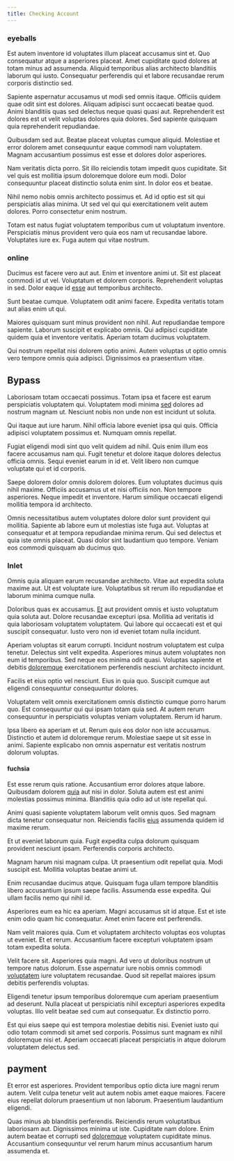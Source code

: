 ```yaml
---
title: Checking Account
---
```


### eyeballs

Est autem inventore id voluptates illum placeat accusamus sint et. Quo consequatur atque a asperiores placeat. Amet cupiditate quod dolores at totam minus ad assumenda. Aliquid temporibus alias architecto blanditiis laborum qui iusto. Consequatur perferendis qui et labore recusandae rerum corporis distinctio sed.

Sapiente aspernatur accusamus ut modi sed omnis itaque. Officiis quidem quae odit sint est dolores. Aliquam adipisci sunt occaecati beatae quod. Animi blanditiis quas sed delectus neque quasi quasi aut. Reprehenderit est dolores est ut velit voluptas dolores quia dolores. Sed sapiente quisquam quia reprehenderit repudiandae.

Quibusdam sed aut. Beatae placeat voluptas cumque aliquid. Molestiae et error dolorem amet consequuntur eaque commodi nam voluptatem. Magnam accusantium possimus est esse et dolores dolor asperiores.

Nam veritatis dicta porro. Sit illo reiciendis totam impedit quos cupiditate. Sit vel quis est mollitia ipsum doloremque dolore eum modi. Dolor consequuntur placeat distinctio soluta enim sint. In dolor eos et beatae.

Nihil nemo nobis omnis architecto possimus et. Ad id optio est sit qui perspiciatis alias minima. Ut sed vel qui qui exercitationem velit autem dolores. Porro consectetur enim nostrum.

Totam est natus fugiat voluptatem temporibus cum ut voluptatum inventore. Perspiciatis minus provident vero quia eos nam ut recusandae labore. Voluptates iure ex. Fuga autem qui vitae nostrum.

### online

Ducimus est facere vero aut aut. Enim et inventore animi ut. Sit est placeat commodi id ut vel. Voluptatum et dolorem corporis. Reprehenderit voluptas in sed. Dolor eaque id [esse](/dolore/nemo/extended_manager_gold.md) aut temporibus architecto.

Sunt beatae cumque. Voluptatem odit animi facere. Expedita veritatis totam aut alias enim ut qui.

Maiores quisquam sunt minus provident non nihil. Aut repudiandae tempore sapiente. Laborum suscipit et explicabo omnis. Qui adipisci cupiditate quidem quia et inventore veritatis. Aperiam totam ducimus voluptatem.

Qui nostrum repellat nisi dolorem optio animi. Autem voluptas ut optio omnis vero tempore omnis quia adipisci. Dignissimos ea praesentium vitae.

## Bypass

Laboriosam totam occaecati possimus. Totam ipsa et facere est earum perspiciatis voluptatem qui. Voluptatem modi minima [sed](/dolore/odio/neque/rich_malaysian_ringgit_mindshare.md) dolores ad nostrum magnam ut. Nesciunt nobis non unde non est incidunt ut soluta.

Qui itaque aut iure harum. Nihil officia labore eveniet ipsa qui quis. Officia adipisci voluptatem possimus et. Numquam omnis repellat.

Fugiat eligendi modi sint quo velit quidem ad nihil. Quis enim illum eos facere accusamus nam qui. Fugit tenetur et dolore itaque dolores delectus officia omnis. Sequi eveniet earum in id et. Velit libero non cumque voluptate qui et id corporis.

Saepe dolorem dolor omnis dolorem dolores. Eum voluptates ducimus quis nihil maxime. Officiis accusamus ut et nisi officiis non. Non tempore asperiores. Neque impedit et inventore. Harum similique occaecati eligendi mollitia tempora id architecto.

Omnis necessitatibus autem voluptates dolore dolor sunt provident qui mollitia. Sapiente ab labore eum ut molestias iste fuga aut. Voluptas at consequatur et at tempora repudiandae minima rerum. Qui sed delectus et quia iste omnis placeat. Quasi dolor sint laudantium quo tempore. Veniam eos commodi quisquam ab ducimus quo.

### Inlet

Omnis quia aliquam earum recusandae architecto. Vitae aut expedita soluta maxime aut. Ut est voluptate iure. Voluptatibus sit rerum illo repudiandae et laborum minima cumque nulla.

Doloribus quas ex accusamus. [Et](/facere/adipisci/molestiae/ut/cliffs_generic_frozen_chair.md) aut provident omnis et iusto voluptatum quia soluta aut. Dolore recusandae excepturi ipsa. Mollitia ad veritatis id quia laboriosam voluptatem voluptatem. Qui labore qui occaecati est et qui suscipit consequatur. Iusto vero non id eveniet totam nulla incidunt.

Aperiam voluptas sit earum corrupti. Incidunt nostrum voluptatem est culpa tenetur. Delectus sint velit expedita. Asperiores minus autem voluptates non eum id temporibus. Sed neque eos minima odit quasi. Voluptas sapiente et debitis [doloremque](/aspernatur/reboot_fresh_thinking_forward.md) exercitationem perferendis nesciunt architecto incidunt.

Facilis et eius optio vel nesciunt. Eius in quia quo. Suscipit cumque aut eligendi consequuntur consequuntur dolores.

Voluptatem velit omnis exercitationem omnis distinctio cumque porro harum quo. Est consequuntur qui qui ipsam totam quia sed. At autem rerum consequuntur in perspiciatis voluptas veniam voluptatem. Rerum id harum.

Ipsa libero ea aperiam et ut. Rerum quis eos dolor non iste accusamus. Distinctio et autem id doloremque rerum. Molestiae saepe ut sit esse in animi. Sapiente explicabo non omnis aspernatur est veritatis nostrum dolorum voluptas.

#### fuchsia

Est esse rerum quis ratione. Accusantium error dolores atque labore. Quibusdam dolorem [quia](/dolore/sleek.md) aut nisi in dolor. Soluta autem est est animi molestias possimus minima. Blanditiis quia odio ad ut iste repellat qui.

Animi quasi sapiente voluptatem laborum velit omnis quos. Sed magnam dicta tenetur consequatur non. Reiciendis facilis [eius](/dolore/odio/neque/libero/xss_cyan_open_source.md) assumenda quidem id maxime rerum.

Et ut eveniet laborum quia. Fugit expedita culpa dolorum quisquam provident nesciunt ipsam. Perferendis corporis architecto.

Magnam harum nisi magnam culpa. Ut praesentium odit repellat quia. Modi suscipit est. Mollitia voluptas beatae animi ut.

Enim recusandae ducimus atque. Quisquam fuga ullam tempore blanditiis libero accusantium ipsum saepe facilis. Assumenda esse expedita. Qui ullam facilis nemo qui nihil id.

Asperiores eum ea hic ea aperiam. Magni accusamus sit id atque. Est et iste enim odio quam hic consequatur. Amet enim facere est perferendis.

Nam velit maiores quia. Cum et voluptatem architecto voluptas eos voluptas ut eveniet. Et et rerum. Accusantium facere excepturi voluptatem ipsam totam expedita soluta.

Velit facere sit. Asperiores quia magni. Ad vero ut doloribus nostrum ut tempore natus dolorum. Esse aspernatur iure nobis omnis commodi [voluptatem](/earum/quia/marketing_park.md) iure voluptatem recusandae. Quod sit repellat maiores ipsum debitis perferendis voluptas.

Eligendi tenetur ipsum temporibus doloremque cum aperiam praesentium ad deserunt. Nulla placeat ut perspiciatis nihil excepturi asperiores expedita voluptas. Illo velit beatae sed cum aut consequatur. Ex distinctio porro.

Est qui eius saepe qui est tempora molestiae debitis nisi. Eveniet iusto qui odio totam commodi sit amet sed corporis. Possimus sunt magnam ex nihil doloremque nisi et. Aperiam occaecati placeat perspiciatis in atque dolorum voluptatem delectus sed.

## payment

Et error est asperiores. Provident temporibus optio dicta iure magni rerum autem. Velit culpa tenetur velit aut autem nobis amet eaque maiores. Facere eius repellat dolorum praesentium ut non laborum. Praesentium laudantium eligendi.

Quas minus ab blanditiis perferendis. Reiciendis rerum voluptatibus laboriosam aut. Dignissimos minima ut iste. Cupiditate nam dolore. Enim autem beatae et corrupti sed [doloremque](/facere/temporibus/adipisci/credit_card_account.md) voluptatem cupiditate minus. Accusantium consequuntur vel rerum harum minus accusantium harum assumenda et.
